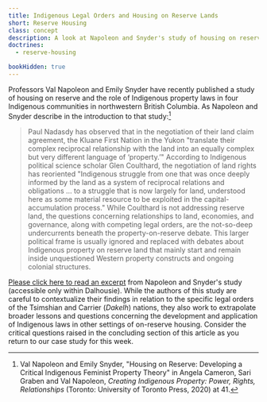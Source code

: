 ```yaml
---
title: Indigenous Legal Orders and Housing on Reserve Lands
short: Reserve Housing
class: concept
description: A look at Napoleon and Snyder's study of housing on reserve and the role of Indigenous legal orders
doctrines:
  - reserve-housing

bookHidden: true
---
```



Professors Val Napoleon and Emily Snyder have recently published a study of housing on reserve and the role of Indigenous property laws in four Indigenous communities in northwestern British Columbia. As Napoleon and Snyder describe in the introduction to that study:[^napoleon2020]

> Paul Nadasdy has observed that in the negotiation of their land claim agreement, the Kluane First Nation in the Yukon "translate their complex reciprocal relationship with the land into an equally complex but very different language of ‘property.’" According to Indigenous political science scholar Glen Coulthard, the negotiation of land rights has reoriented "Indigenous struggle from one that was once deeply informed by the land as a system of reciprocal relations and obligations … to a struggle that is now largely for land, understood here as some material resource to be exploited in the capital-accumulation process." While Coulthard is not addressing reserve land, the questions concerning relationships to land, economies, and governance, along with competing legal orders, are the not-so-deep undercurrents beneath the property-on-reserve debate. This larger political frame is usually ignored and replaced with debates about Indigenous property on reserve land that mainly start and remain inside unquestioned Western property constructs and ongoing colonial structures.

[Please click here to read an excerpt](https://dal.brightspace.com/d2l/le/content/249525/viewContent/3534662/View) from Napoleon and Snyder's study (accessible only within Dalhousie). While the authors of this study are careful to contextualize their findings in relation to the specific legal orders of the Tsimshian and Carrier (*Dakelh*) nations, they also work to extrapolate broader lessons and questions concerning the development and application of Indigenous laws in other settings of on-reserve housing. Consider the critical questions raised in the concluding section of this article as you return to our case study for this week.

[^napoleon2020]: Val Napoleon and Emily Snyder, "Housing on Reserve: Developing a Critical Indigenous Feminist Property Theory" in Angela Cameron, Sari Graben and Val Napoleon, *Creating Indigenous Property: Power, Rights, Relationships* (Toronto: University of Toronto Press, 2020) at 41.
